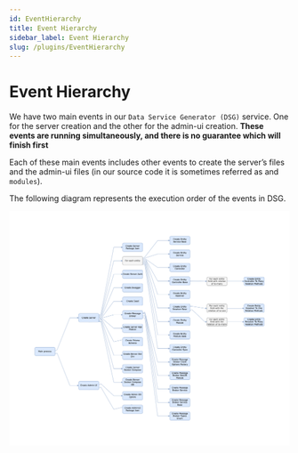 ```yaml
---
id: EventHierarchy
title: Event Hierarchy
sidebar_label: Event Hierarchy
slug: /plugins/EventHierarchy
---
```



# Event Hierarchy


We have two main events in our `Data Service Generator (DSG)` service. One for the server creation and the other for the admin-ui creation. **These events are running simultaneously, and there is no guarantee which will finish first**

Each of these main events includes other events to create the server’s files and the admin-ui files (in our source code it is sometimes referred as and `modules`). 

The following diagram represents the execution order of the events in DSG.

![](.\assets\hierarchy.png) 
